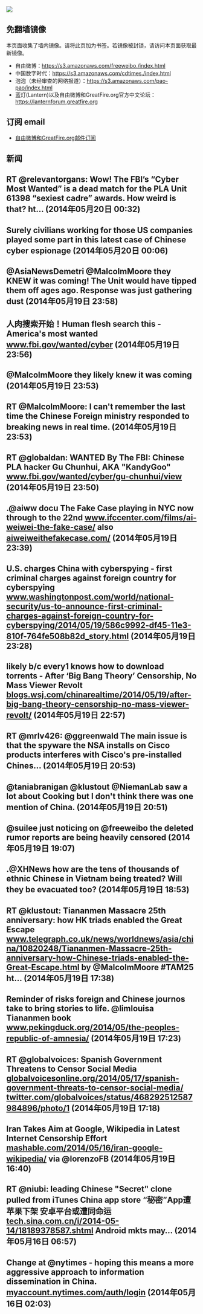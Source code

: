 <img src="https://raw.githubusercontent.com/greatfire/z/master/logos.gif" />

## 免翻墙镜像
本页面收集了墙内镜像。请将此页加为书签。若镜像被封锁，请访问本页面获取最新镜像。
* 自由微博：https://s3.amazonaws.com/freeweibo./index.html
* 中国数字时代：https://s3.amazonaws.com/cdtimes./index.html
* 泡泡（未经审查的网络报道）：https://s3.amazonaws.com/pao-pao/index.html
* 蓝灯(Lantern)以及自由微博和GreatFire.org官方中文论坛：https://lanternforum.greatfire.org

## 订阅 email
* <a href="https://greatfire.us7.list-manage.com/subscribe?u=854fca58782082e0cbdf204a0&id=c78949b93c">自由微博和GreatFire.org邮件订阅</a>
		
## 新闻
RT @relevantorgans: Wow! The FBI’s “Cyber Most Wanted” is a dead match for the PLA Unit 61398 “sexiest cadre” awards. How weird is that? ht… (2014年05月20日 00:32)
 ---
Surely civilians working for those US companies played some part in this latest case of Chinese cyber espionage (2014年05月20日 00:06)
 ---
@AsiaNewsDemetri @MalcolmMoore they KNEW it was coming! The Unit would have tipped them off ages ago. Response was just gathering dust (2014年05月19日 23:58)
 ---
人肉搜索开始！Human flesh search this - America's most wanted  <a href="http://www.fbi.gov/wanted/cyber">www.fbi.gov/wanted/cyber</a> (2014年05月19日 23:56)
 ---
@MalcolmMoore they likely knew it was coming (2014年05月19日 23:53)
 ---
RT @MalcolmMoore: I can't remember the last time the Chinese Foreign ministry responded to breaking news in real time. (2014年05月19日 23:53)
 ---
RT @globaldan: WANTED By The FBI: Chinese PLA hacker Gu Chunhui, AKA "KandyGoo" <a href="http://www.fbi.gov/wanted/cyber/gu-chunhui/view">www.fbi.gov/wanted/cyber/gu-chunhui/view</a> (2014年05月19日 23:50)
 ---
.@aiww docu The Fake Case playing in NYC now through to the 22nd <a href="http://www.ifccenter.com/films/ai-weiwei-the-fake-case/">www.ifccenter.com/films/ai-weiwei-the-fake-case/</a> also <a href="http://aiweiweithefakecase.com/">aiweiweithefakecase.com/</a> (2014年05月19日 23:39)
 ---
U.S. charges China with cyberspying - first criminal charges against foreign country for cyberspying <a href="http://www.washingtonpost.com/world/national-security/us-to-announce-first-criminal-charges-against-foreign-country-for-cyberspying/2014/05/19/586c9992-df45-11e3-810f-764fe508b82d_story.html">www.washingtonpost.com/world/national-security/us-to-announce-first-criminal-charges-against-foreign-country-for-cyberspying/2014/05/19/586c9992-df45-11e3-810f-764fe508b82d_story.html</a> (2014年05月19日 23:28)
 ---
likely b/c every1 knows how to download torrents - After ‘Big Bang Theory’ Censorship, No Mass Viewer Revolt <a href="http://blogs.wsj.com/chinarealtime/2014/05/19/after-big-bang-theory-censorship-no-mass-viewer-revolt/?mg=blogs-wsj&url=http%253A%252F%252Fblogs.wsj.com%252Fchinarealtime%252F2014%252F05%252F19%252Fafter-big-bang-theory-censorship-no-mass-viewer-revolt&utm_content=buffere7123&utm_medium=social&utm_source=twitter.com&utm_campaign=buffer">blogs.wsj.com/chinarealtime/2014/05/19/after-big-bang-theory-censorship-no-mass-viewer-revolt/</a> (2014年05月19日 22:57)
 ---
RT @mrlv426: @ggreenwald The main issue is that the spyware the NSA installs on Cisco products interferes with Cisco's pre-installed Chines… (2014年05月19日 20:53)
 ---
@taniabranigan @klustout @NiemanLab saw a lot about Cooking but I don't think there was one mention of China. (2014年05月19日 20:51)
 ---
@suilee just noticing on @freeweibo the deleted rumor reports are being heavily censored (2014年05月19日 19:07)
 ---
.@XHNews how are the tens of thousands of ethnic Chinese in Vietnam being treated? Will they be evacuated too? (2014年05月19日 18:53)
 ---
RT @klustout: Tiananmen Massacre 25th anniversary: how HK triads enabled the Great Escape <a href="http://www.telegraph.co.uk/news/worldnews/asia/china/10820248/Tiananmen-Massacre-25th-anniversary-how-Chinese-triads-enabled-the-Great-Escape.html">www.telegraph.co.uk/news/worldnews/asia/china/10820248/Tiananmen-Massacre-25th-anniversary-how-Chinese-triads-enabled-the-Great-Escape.html</a> by @MalcolmMoore #TAM25 ht… (2014年05月19日 17:38)
 ---
Reminder of risks foreign and Chinese journos take to bring stories to life.  @limlouisa Tiananmen book <a href="http://www.pekingduck.org/2014/05/the-peoples-republic-of-amnesia/">www.pekingduck.org/2014/05/the-peoples-republic-of-amnesia/</a> (2014年05月19日 17:23)
 ---
RT @globalvoices: Spanish Government Threatens to Censor Social Media <a href="http://globalvoicesonline.org/2014/05/17/spanish-government-threats-to-censor-social-media/">globalvoicesonline.org/2014/05/17/spanish-government-threats-to-censor-social-media/</a> <a href="https://twitter.com/globalvoices/status/468292512587984896/photo/1">twitter.com/globalvoices/status/468292512587984896/photo/1</a> (2014年05月19日 17:18)
 ---
Iran Takes Aim at Google, Wikipedia in Latest Internet Censorship Effort <a href="http://mashable.com/2014/05/16/iran-google-wikipedia/#:eyJzIjoidCIsImkiOiJfNHg4a3JsN2cwZDhzNXM1eiJ9">mashable.com/2014/05/16/iran-google-wikipedia/</a> via @lorenzoFB (2014年05月19日 16:40)
 ---
RT @niubi: leading Chinese "Secret" clone pulled from iTunes China app store “秘密”App遭苹果下架 安卓平台或遭同命运 <a href="http://tech.sina.com.cn/i/2014-05-14/18189378587.shtml">tech.sina.com.cn/i/2014-05-14/18189378587.shtml</a> Android mkts may… (2014年05月16日 06:57)
 ---
Change at @nytimes - hoping this means a more aggressive approach to information dissemination in China. <a href="https://myaccount.nytimes.com/auth/login?URI=http%3A%2F%2Fwww.nytimes.com%2F2014%2F05%2F15%2Fbusiness%2Fmedia%2Fjill-abramson-being-replaced-as-top-editor-at-times.html%3F_r%3D5&REFUSE_COOKIE_ERROR=SHOW_ERROR">myaccount.nytimes.com/auth/login</a> (2014年05月16日 02:03)
 ---
